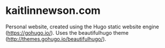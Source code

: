 # kaitlinnewson.com

Personal website, created using the Hugo static website engine (https://gohugo.io/). Uses the beautifulhugo theme (http://themes.gohugo.io/beautifulhugo/).